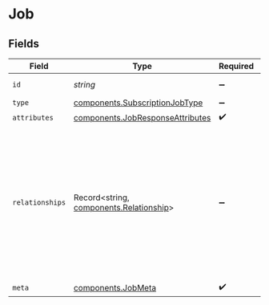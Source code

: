 # Job


## Fields

| Field                                                                                                                                                                        | Type                                                                                                                                                                         | Required                                                                                                                                                                     | Description                                                                                                                                                                  | Example                                                                                                                                                                      |
| ---------------------------------------------------------------------------------------------------------------------------------------------------------------------------- | ---------------------------------------------------------------------------------------------------------------------------------------------------------------------------- | ---------------------------------------------------------------------------------------------------------------------------------------------------------------------------- | ---------------------------------------------------------------------------------------------------------------------------------------------------------------------------- | ---------------------------------------------------------------------------------------------------------------------------------------------------------------------------- |
| `id`                                                                                                                                                                         | *string*                                                                                                                                                                     | :heavy_minus_sign:                                                                                                                                                           | The unique identifier.                                                                                                                                                       | 00000000-0000-0000-0000-000000000000                                                                                                                                         |
| `type`                                                                                                                                                                       | [components.SubscriptionJobType](../../models/components/subscriptionjobtype.md)                                                                                             | :heavy_minus_sign:                                                                                                                                                           | N/A                                                                                                                                                                          | subscription_job                                                                                                                                                             |
| `attributes`                                                                                                                                                                 | [components.JobResponseAttributes](../../models/components/jobresponseattributes.md)                                                                                         | :heavy_check_mark:                                                                                                                                                           | N/A                                                                                                                                                                          |                                                                                                                                                                              |
| `relationships`                                                                                                                                                              | Record<string, [components.Relationship](../../models/components/relationship.md)>                                                                                           | :heavy_minus_sign:                                                                                                                                                           | Relationships are established between different subscription entities. For example, a product and a plan are related to an offering, as both are attached to it.             | {"plans":{"links":{"related":"/offerings/:offering-id/plans","self":"/offerings/:offering-id"},"data":{"type":"offering-plan","id":"625fe958-7b4b-40a0-a2c0-dbb8f31eec0d"}}} |
| `meta`                                                                                                                                                                       | [components.JobMeta](../../models/components/jobmeta.md)                                                                                                                     | :heavy_check_mark:                                                                                                                                                           | N/A                                                                                                                                                                          |                                                                                                                                                                              |